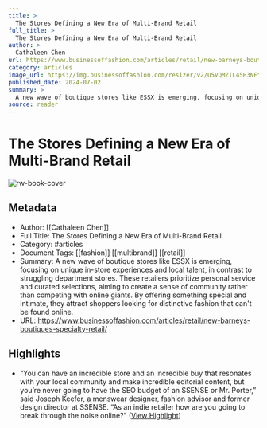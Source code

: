 ```yaml
---
title: >
  The Stores Defining a New Era of Multi-Brand Retail
full_title: >
  The Stores Defining a New Era of Multi-Brand Retail
author: >
  Cathaleen Chen
url: https://www.businessoffashion.com/articles/retail/new-barneys-boutiques-specialty-retail/
category: articles
image_url: https://img.businessoffashion.com/resizer/v2/U5VQMZIL45H3NFY3JYWFJ3QUKY.jpg?smart=true&auth=928cc0d62e85f1854b6a6bf94c6fafd0f5d6b986e954c5874162473f637a31a6&width=1200&height=630
published_date: 2024-07-02
summary: >
  A new wave of boutique stores like ESSX is emerging, focusing on unique in-store experiences and local talent, in contrast to struggling department stores. These retailers prioritize personal service and curated selections, aiming to create a sense of community rather than competing with online giants. By offering something special and intimate, they attract shoppers looking for distinctive fashion that can't be found online.
source: reader
---
```

# The Stores Defining a New Era of Multi-Brand Retail

![rw-book-cover](https://img.businessoffashion.com/resizer/v2/U5VQMZIL45H3NFY3JYWFJ3QUKY.jpg?smart=true&auth=928cc0d62e85f1854b6a6bf94c6fafd0f5d6b986e954c5874162473f637a31a6&width=1200&height=630)

## Metadata
- Author: [[Cathaleen Chen]]
- Full Title: The Stores Defining a New Era of Multi-Brand Retail
- Category: #articles
- Document Tags: [[fashion]] [[multibrand]] [[retail]] 
- Summary: A new wave of boutique stores like ESSX is emerging, focusing on unique in-store experiences and local talent, in contrast to struggling department stores. These retailers prioritize personal service and curated selections, aiming to create a sense of community rather than competing with online giants. By offering something special and intimate, they attract shoppers looking for distinctive fashion that can't be found online.
- URL: https://www.businessoffashion.com/articles/retail/new-barneys-boutiques-specialty-retail/

## Highlights
- “You can have an incredible store and an incredible buy that resonates with your local community and make incredible editorial content, but you’re never going to have the SEO budget of an SSENSE or Mr. Porter,” said Joseph Keefer, a menswear designer, fashion advisor and former design director at SSENSE. “As an indie retailer how are you going to break through the noise online?” ([View Highlight](https://read.readwise.io/read/01jawegj0wbwnwpav8q51se952))


